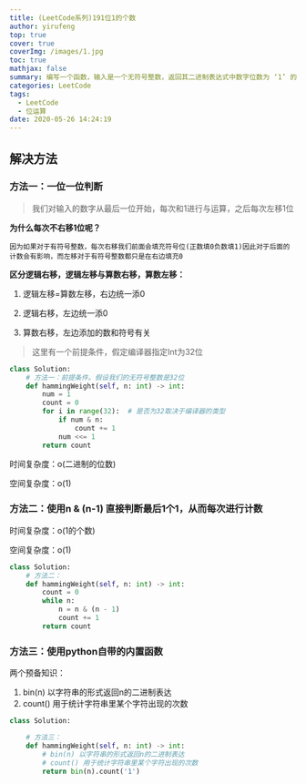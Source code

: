 ```yaml
---
title: (LeetCode系列)191位1的个数
author: yirufeng
top: true
cover: true
coverImg: /images/1.jpg
toc: true
mathjax: false
summary: 编写一个函数，输入是一个无符号整数，返回其二进制表达式中数字位数为 ‘1’ 的个数（也被称为汉明重量）。
categories: LeetCode
tags:
  - LeetCode
  - 位运算
date: 2020-05-26 14:24:19
---
```




## 解决方法

### 方法一：一位一位判断

> 我们对输入的数字从最后一位开始，每次和1进行与运算，之后每次左移1位

**为什么每次不右移1位呢？**

`因为如果对于有符号整数，每次右移我们前面会填充符号位(正数填0负数填1)因此对于后面的计数会有影响，而左移对于有符号整数都只是在右边填充0`



**区分逻辑右移，逻辑左移与算数右移，算数左移：**

1. 逻辑左移=算数左移，右边统一添0 

2. 逻辑右移，左边统一添0 

3. 算数右移，左边添加的数和符号有关



> 这里有一个前提条件，假定编译器指定Int为32位

```python
class Solution:
    # 方法一：前提条件。假设我们的无符号整数是32位
    def hammingWeight(self, n: int) -> int:
        num = 1
        count = 0
        for i in range(32):  # 是否为32取决于编译器的类型
            if num & n:
                count += 1
            num <<= 1
        return count
```







时间复杂度：o(二进制的位数)

空间复杂度：o(1)



### 方法二：使用n & (n-1) 直接判断最后1个1，从而每次进行计数

时间复杂度：o(1的个数)

空间复杂度：o(1)



```python
class Solution:
    # 方法二：
    def hammingWeight(self, n: int) -> int:
        count = 0
        while n:
            n = n & (n - 1)
            count += 1
        return count
```





### 方法三：使用python自带的内置函数

两个预备知识：

1. bin(n) 以字符串的形式返回n的二进制表达
2. count() 用于统计字符串里某个字符出现的次数

```python
class Solution:

    # 方法三：
    def hammingWeight(self, n: int) -> int:
        # bin(n) 以字符串的形式返回n的二进制表达
        # count() 用于统计字符串里某个字符出现的次数
        return bin(n).count('1')
```





